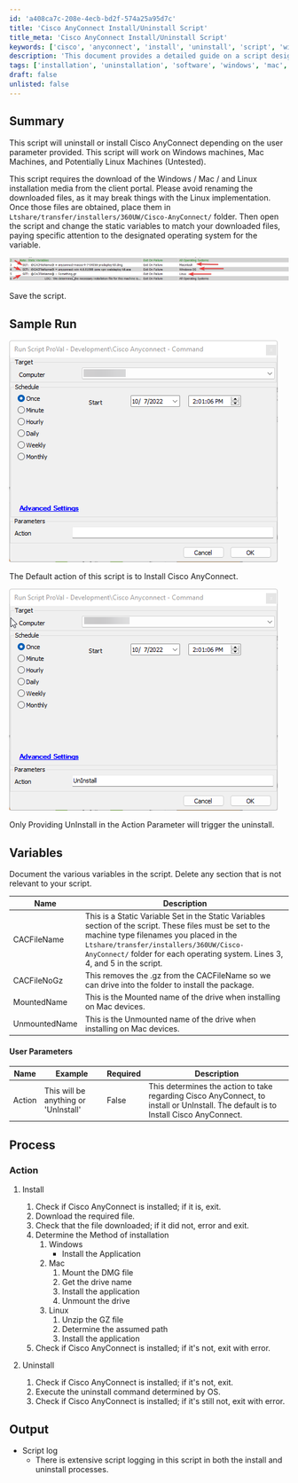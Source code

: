 ```yaml
---
id: 'a408ca7c-208e-4ecb-bd2f-574a25a95d7c'
title: 'Cisco AnyConnect Install/Uninstall Script'
title_meta: 'Cisco AnyConnect Install/Uninstall Script'
keywords: ['cisco', 'anyconnect', 'install', 'uninstall', 'script', 'windows', 'mac', 'linux']
description: 'This document provides a detailed guide on a script designed to install or uninstall Cisco AnyConnect based on user parameters. It covers requirements, variables, user parameters, and the process for different operating systems including Windows, Mac, and Linux.'
tags: ['installation', 'uninstallation', 'software', 'windows', 'mac', 'linux']
draft: false
unlisted: false
---
```

## Summary

This script will uninstall or install Cisco AnyConnect depending on the user parameter provided. This script will work on Windows machines, Mac Machines, and Potentially Linux Machines (Untested).

This script requires the download of the Windows / Mac / and Linux installation media from the client portal. Please avoid renaming the downloaded files, as it may break things with the Linux implementation. Once those files are obtained, place them in `Ltshare/transfer/installers/360UW/Cisco-AnyConnect/` folder. Then open the script and change the static variables to match your downloaded files, paying specific attention to the designated operating system for the variable.

![Image](../../../static/img/Cisco-AnyConnect---Command/image_1.png)

Save the script.

## Sample Run

![Image](../../../static/img/Cisco-AnyConnect---Command/image_2.png)

The Default action of this script is to Install Cisco AnyConnect.

![Image](../../../static/img/Cisco-AnyConnect---Command/image_3.png)

Only Providing UnInstall in the Action Parameter will trigger the uninstall.

## Variables

Document the various variables in the script. Delete any section that is not relevant to your script.

| Name            | Description                                                                                                                                                                        |
|-----------------|------------------------------------------------------------------------------------------------------------------------------------------------------------------------------------|
| CACFileName     | This is a Static Variable Set in the Static Variables section of the script. These files must be set to the machine type filenames you placed in the `Ltshare/transfer/installers/360UW/Cisco-AnyConnect/` folder for each operating system. Lines 3, 4, and 5 in the script. |
| CACFileNoGz     | This removes the .gz from the CACFileName so we can drive into the folder to install the package.                                                                               |
| MountedName      | This is the Mounted name of the drive when installing on Mac devices.                                                                                                          |
| UnmountedName    | This is the Unmounted name of the drive when installing on Mac devices.                                                                                                        |

#### User Parameters

| Name    | Example                             | Required | Description                                                                                              |
|---------|-------------------------------------|----------|----------------------------------------------------------------------------------------------------------|
| Action  | This will be anything or 'UnInstall' | False    | This determines the action to take regarding Cisco AnyConnect, to install or UnInstall. The default is to Install Cisco AnyConnect. |

## Process

### Action

1. Install
   1. Check if Cisco AnyConnect is installed; if it is, exit.
   2. Download the required file.
   3. Check that the file downloaded; if it did not, error and exit.
   4. Determine the Method of installation
      1. Windows
         - Install the Application
      2. Mac
         1. Mount the DMG file
         2. Get the drive name
         3. Install the application
         4. Unmount the drive
      3. Linux
         1. Unzip the GZ file
         2. Determine the assumed path
         3. Install the application
   5. Check if Cisco AnyConnect is installed; if it's not, exit with error.

2. Uninstall
   1. Check if Cisco AnyConnect is installed; if it's not, exit.
   2. Execute the uninstall command determined by OS.
   3. Check if Cisco AnyConnect is installed; if it's still not, exit with error.

## Output

- Script log
  - There is extensive script logging in this script in both the install and uninstall processes.







